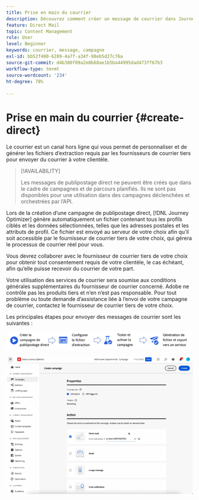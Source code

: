 ```yaml
---
title: Prise en main du courrier
description: Découvrez comment créer un message de courrier dans Journey Optimizer.
feature: Direct Mail
topic: Content Management
role: User
level: Beginner
keywords: courrier, message, campagne
exl-id: bb52f400-6289-4a7f-a34f-98eb5d27c76a
source-git-commit: d4b300f09a2e0b68ae1b5ba44995dad473ff67b3
workflow-type: tm+mt
source-wordcount: '234'
ht-degree: 78%

---
```


# Prise en main du courrier {#create-direct}

Le courrier est un canal hors ligne qui vous permet de personnaliser et de générer les fichiers d’extraction requis par les fournisseurs de courrier tiers pour envoyer du courrier à votre clientèle.

>[!AVAILABILITY]
>
>Les messages de publipostage direct ne peuvent être créés que dans le cadre de campagnes et de parcours planifiés. Ils ne sont pas disponibles pour une utilisation dans des campagnes déclenchées et orchestrées par l’API.

Lors de la création d’une campagne de publipostage direct, [!DNL Journey Optimizer] génère automatiquement un fichier contenant tous les profils ciblés et les données sélectionnées, telles que les adresses postales et les attributs de profil. Ce fichier est envoyé au serveur de votre choix afin qu’il soit accessible par le fournisseur de courrier tiers de votre choix, qui gérera le processus de courrier réel pour vous.

Vous devrez collaborer avec le fournisseur de courrier tiers de votre choix pour obtenir tout consentement requis de votre clientèle, le cas échéant, afin qu’elle puisse recevoir du courrier de votre part.

Votre utilisation des services de courrier sera soumise aux conditions générales supplémentaires du fournisseur de courrier concerné.  Adobe ne contrôle pas les produits tiers et n’en n’est pas responsable. Pour tout problème ou toute demande d’assistance liée à l’envoi de votre campagne de courrier, contactez le fournisseur de courrier tiers de votre choix.

Les principales étapes pour envoyer des messages de courrier sont les suivantes :

![](assets/dm-creation-process.png)

![](../rn/assets/do-not-localize/gif-dm.gif)

